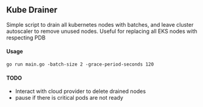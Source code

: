 ## Kube Drainer
Simple script to drain all kubernetes nodes with batches, and leave cluster autoscaler to remove unused nodes. Useful for replacing all EKS nodes with respecting PDB

#### Usage 
```shell
go run main.go -batch-size 2 -grace-period-seconds 120
```

#### TODO
- Interact with cloud provider to delete drained nodes
- pause if there is critical pods are not ready